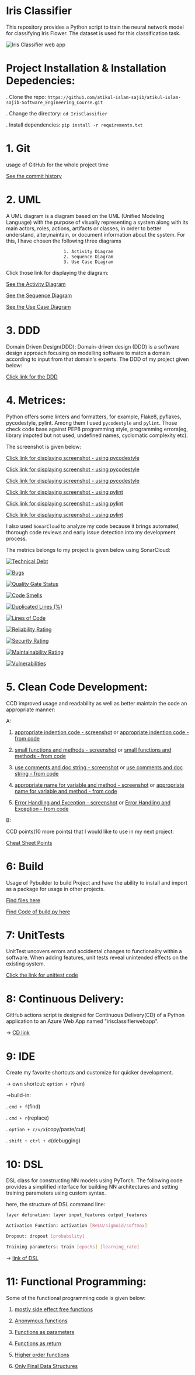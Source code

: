 # Iris Classifier

This repository provides a Python script to train the neural network model for classifying Iris Flower. The dataset is used for this classification task. 

![Iris Classifier web app](https://github.com/atikul-islam-sajib/atikul-islam-sajib-Software_Engineering_Course/blob/main/CCD/iris.png)

# Project Installation & Installation Depedencies:

. Clone the repo: `https://github.com/atikul-islam-sajib/atikul-islam-sajib-Software_Engineering_Course.git`

. Change the directory: `cd IrisClassifier`

. Install dependencies: `pip install -r requirements.txt`

# 1. Git 

usage of GitHub for the whole project time

<a href = "https://github.com/atikul-islam-sajib/atikul-islam-sajib-Software_Engineering_Course/commits/main/">See the commit history </a>

# 2. UML

A UML diagram is a diagram based on the UML (Unified Modeling Language) with the purpose of visually representing a system along with its main actors, roles, actions, artifacts or classes, in order to better understand, alter,maintain, or document information about the system. For this, I have chosen the following three diagrams

                          1. Activity Diagram
                          2. Sequence Diagram
                          3. Use Case Diagram

Click those link for displaying the diagram:


<a href = "https://github.com/atikul-islam-sajib/atikul-islam-sajib-Software_Engineering_Course/blob/main/UML/activity_diagram.pdf">See the Activity Diagram </a>


<a href = "https://github.com/atikul-islam-sajib/atikul-islam-sajib-Software_Engineering_Course/blob/main/UML/sequence_diagram%20(1).pdf">See the Sequence Diagram </a>


<a href = "https://github.com/atikul-islam-sajib/atikul-islam-sajib-Software_Engineering_Course/blob/main/UML/use_case_diagram.pdf">See the Use Case Diagram </a>


# 3. DDD

Domain Driven Design(DDD): Domain-driven design (DDD) is a software design approach focusing on modelling software to match a domain according to input from that domain's experts. The DDD of my project given below:

<a href = "https://github.com/atikul-islam-sajib/atikul-islam-sajib-Software_Engineering_Course/blob/main/DDD/DDD.pdf">Click link for the DDD </a>

# 4. Metrices:

Python offers some linters and formatters, for example, Flake8, pyflakes, pycodestyle, pylint. Among them I used `pycodestyle` and `pylint`. Those check code base against PEP8 programming style, programming errors(eg, library impoted but not used, undefined names, cyclomatic complexity etc).

The screenshot is given below:

<a href = "https://github.com/atikul-islam-sajib/atikul-islam-sajib-Software_Engineering_Course/blob/main/metrics/pycodestyle-classifier.png">Click link for displaying screenshot - using pycodestyle </a>

<a href = "https://github.com/atikul-islam-sajib/atikul-islam-sajib-Software_Engineering_Course/blob/main/metrics/pycodestyle-model-train.png">Click link for displaying screenshot - using pycodestyle </a>

<a href = "https://github.com/atikul-islam-sajib/atikul-islam-sajib-Software_Engineering_Course/blob/main/metrics/pycodestyle-unit-test.png">Click link for displaying screenshot - using pycodestyle </a>

<a href = "https://github.com/atikul-islam-sajib/atikul-islam-sajib-Software_Engineering_Course/blob/main/metrics/pylint-classifier-file.png">Click link for displaying screenshot - using pylint </a>

<a href = "https://github.com/atikul-islam-sajib/atikul-islam-sajib-Software_Engineering_Course/blob/main/metrics/pylint-model-train-file.png">Click link for displaying screenshot - using pylint </a>

<a href = "https://github.com/atikul-islam-sajib/atikul-islam-sajib-Software_Engineering_Course/blob/main/metrics/pylint-unit-test.png">Click link for displaying screenshot - using pylint </a>



I also used `SonarCloud` to analyze my code because it brings automated, thorough code reviews and early issue detection into my development process.

The metrics belongs to my project is given below using SonarCloud:

[![Technical Debt](https://sonarcloud.io/api/project_badges/measure?project=atikul-islam-sajib_atikul-islam-sajib-Software_Engineering_Course&metric=sqale_index)](https://sonarcloud.io/summary/new_code?id=atikul-islam-sajib_atikul-islam-sajib-Software_Engineering_Course)

[![Bugs](https://sonarcloud.io/api/project_badges/measure?project=atikul-islam-sajib_atikul-islam-sajib-Software_Engineering_Course&metric=bugs)](https://sonarcloud.io/summary/new_code?id=atikul-islam-sajib_atikul-islam-sajib-Software_Engineering_Course)

[![Quality Gate Status](https://sonarcloud.io/api/project_badges/measure?project=atikul-islam-sajib_atikul-islam-sajib-Software_Engineering_Course&metric=alert_status)](https://sonarcloud.io/summary/new_code?id=atikul-islam-sajib_atikul-islam-sajib-Software_Engineering_Course)

[![Code Smells](https://sonarcloud.io/api/project_badges/measure?project=atikul-islam-sajib_atikul-islam-sajib-Software_Engineering_Course&metric=code_smells)](https://sonarcloud.io/summary/new_code?id=atikul-islam-sajib_atikul-islam-sajib-Software_Engineering_Course)

[![Duplicated Lines (%)](https://sonarcloud.io/api/project_badges/measure?project=atikul-islam-sajib_atikul-islam-sajib-Software_Engineering_Course&metric=duplicated_lines_density)](https://sonarcloud.io/summary/new_code?id=atikul-islam-sajib_atikul-islam-sajib-Software_Engineering_Course)

[![Lines of Code](https://sonarcloud.io/api/project_badges/measure?project=atikul-islam-sajib_atikul-islam-sajib-Software_Engineering_Course&metric=ncloc)](https://sonarcloud.io/summary/new_code?id=atikul-islam-sajib_atikul-islam-sajib-Software_Engineering_Course)

[![Reliability Rating](https://sonarcloud.io/api/project_badges/measure?project=atikul-islam-sajib_atikul-islam-sajib-Software_Engineering_Course&metric=reliability_rating)](https://sonarcloud.io/summary/new_code?id=atikul-islam-sajib_atikul-islam-sajib-Software_Engineering_Course)

[![Security Rating](https://sonarcloud.io/api/project_badges/measure?project=atikul-islam-sajib_atikul-islam-sajib-Software_Engineering_Course&metric=security_rating)](https://sonarcloud.io/summary/new_code?id=atikul-islam-sajib_atikul-islam-sajib-Software_Engineering_Course)

[![Maintainability Rating](https://sonarcloud.io/api/project_badges/measure?project=atikul-islam-sajib_atikul-islam-sajib-Software_Engineering_Course&metric=sqale_rating)](https://sonarcloud.io/summary/new_code?id=atikul-islam-sajib_atikul-islam-sajib-Software_Engineering_Course)

[![Vulnerabilities](https://sonarcloud.io/api/project_badges/measure?project=atikul-islam-sajib_atikul-islam-sajib-Software_Engineering_Course&metric=vulnerabilities)](https://sonarcloud.io/summary/new_code?id=atikul-islam-sajib_atikul-islam-sajib-Software_Engineering_Course)


# 5. Clean Code Development:

CCD improved usage and readability as well as better maintain the code an appropriate manner:

A:

1. <a href = "https://github.com/atikul-islam-sajib/atikul-islam-sajib-Software_Engineering_Course/blob/main/CCD/appropriate%20indention%20code%20from%20unit-test%20code.png">appropriate indention code - screenshot</a> or <a href = "https://github.com/atikul-islam-sajib/atikul-islam-sajib-Software_Engineering_Course/blob/main/IrisClassifier/unittest/unit_test.py#L28C1-L36C10">appropriate indention code - from code</a>


2. <a href = "https://github.com/atikul-islam-sajib/atikul-islam-sajib-Software_Engineering_Course/blob/main/CCD/small%20functions%20and%20methods%20from%20evaluate_metrics%20file.png">small functions and methods - screenshot</a> or <a href = "https://github.com/atikul-islam-sajib/atikul-islam-sajib-Software_Engineering_Course/blob/main/IrisClassifier/evaluation/evaluate_metrics.py#L91C1-L126C58">small functions and methods - from code</a>


3. <a href = "https://github.com/atikul-islam-sajib/atikul-islam-sajib-Software_Engineering_Course/blob/main/CCD/use%20comments%20and%20doc%20string%20from%20model%20train%20file.png">use comments and doc string - screenshot</a> or <a href = "https://github.com/atikul-islam-sajib/atikul-islam-sajib-Software_Engineering_Course/blob/main/IrisClassifier/training/model_train.py#L212C1-L246C9">use comments and doc string - from code</a>

4. <a href = "https://github.com/atikul-islam-sajib/atikul-islam-sajib-Software_Engineering_Course/blob/main/CCD/appropriate%20name%20for%20variable%20and%20method.png">appropriate name for variable and method - screenshot</a> or <a href = "https://github.com/atikul-islam-sajib/atikul-islam-sajib-Software_Engineering_Course/blob/main/IrisClassifier/model/classifier.py#L30C1-L61C1">appropriate name for variable and method - from code</a>


5. <a href = "https://github.com/atikul-islam-sajib/atikul-islam-sajib-Software_Engineering_Course/blob/main/CCD/Error%20Handling%20from%20model_train%20file.png">Error Handling and Exception - screenshot</a> or <a href = "https://github.com/atikul-islam-sajib/atikul-islam-sajib-Software_Engineering_Course/blob/main/IrisClassifier/training/model_train.py#L42C1-L57C72">Error Handling and Exception - from code</a>


B:

CCD points(10 more points) that I would like to use in my next project:


<a href = "https://github.com/atikul-islam-sajib/atikul-islam-sajib-Software_Engineering_Course/blob/main/CCD/CCD-CHEAT-SHEET.md">Cheat Sheet Points</a>

# 6: Build

Usage of Pybuilder to build Project and have the ability to install and import as a package for usage in other projects.


<a href = "https://github.com/atikul-islam-sajib/atikul-islam-sajib-Software_Engineering_Course/tree/main/target">Find files here </a>

<a href = "https://github.com/atikul-islam-sajib/atikul-islam-sajib-Software_Engineering_Course/blob/main/build.py">Find Code of build.py here </a>


# 7: UnitTests

UnitTest uncovers errors and accidental changes to functionality within a software. When adding features, unit tests reveal unintended effects on the existing system.

<a href = "https://github.com/atikul-islam-sajib/atikul-islam-sajib-Software_Engineering_Course/blob/main/IrisClassifier/unittest/unit_test.py">Click the link for unittest code </a>


# 8: Continuous Delivery:

GitHub actions script is designed for Continuous Delivery(CD) of a Python application to an Azure Web App named "irisclassifierwebapp".


-> <a href = "https://github.com/atikul-islam-sajib/atikul-islam-sajib-Software_Engineering_Course/blob/main/.github/workflows/main_irisclassifierwebapp.yml">CD link</a>


# 9: IDE

Create my favorite shortcuts and customize for quicker development.

-> own shortcut: `option + r`(run)

->build-in:

. `cmd + f`(find)

. `cmd + r`(replace)

. `option + c/v/x`(copy/paste/cut)

. `shift + ctrl + d`(debugging)


# 10: DSL

DSL class for constructing NN models using PyTorch. The following code provides a simplified interface for building NN architectures and setting training parameters using custom syntax. 


here, the structure of DSL command line:

```bash
layer defination: layer input_features output_features

Activation Function: activation [ReLU/sigmoid/softmax]

Dropout: dropout [probability]

Training parameters: train [epochs] [learning_rate]

```

-> <a href = "https://github.com/atikul-islam-sajib/atikul-islam-sajib-Software_Engineering_Course/blob/main/DSL-DEMO/dsl_demo.py">link of DSL</a>


# 11: Functional Programming:

Some of the functional programming code is given below:

1. <a href = "https://github.com/atikul-islam-sajib/atikul-islam-sajib-Software_Engineering_Course/blob/main/IrisClassifier/preprocessing/feature_engineering.py#L38C1-L40C44">mostly side effect free functions</a>

2. <a href = "https://github.com/atikul-islam-sajib/atikul-islam-sajib-Software_Engineering_Course/blob/main/IrisClassifier/evaluation/evaluate_metrics.py#L48C1-L55C78">Anonymous functions</a>

3. <a href = "https://github.com/atikul-islam-sajib/atikul-islam-sajib-Software_Engineering_Course/blob/main/IrisClassifier/dataset/load_dataset.py#L83-L103">Functions as parameters</a>

4. <a href = "https://github.com/atikul-islam-sajib/atikul-islam-sajib-Software_Engineering_Course/blob/main/IrisClassifier/preprocessing/feature_engineering.py#L42C1-L65C68">Functions as return</a>

5. <a href = "https://github.com/atikul-islam-sajib/atikul-islam-sajib-Software_Engineering_Course/blob/main/IrisClassifier/preprocessing/feature_engineering.py#L84C1-L93C34">Higher order functions</a>

6. <a href = "https://github.com/atikul-islam-sajib/atikul-islam-sajib-Software_Engineering_Course/blob/main/IrisClassifier/evaluation/evaluate_metrics.py#L69C1-L87C8">Only Final Data Structures</a>

